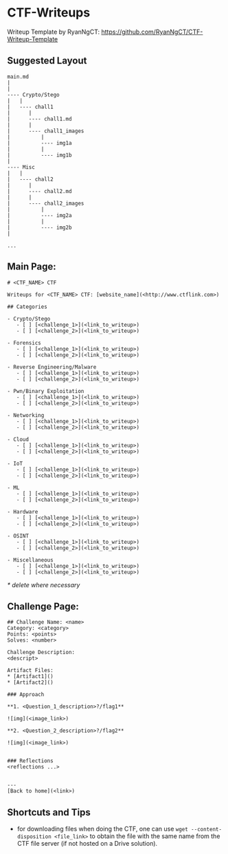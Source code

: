 # CTF-Writeups
Writeup Template by RyanNgCT: https://github.com/RyanNgCT/CTF-Writeup-Template

## Suggested Layout
```
main.md
|
|
---- Crypto/Stego
|   |
|   ---- chall1
|      |
|      ---- chall1.md
|      |
|      ---- chall1_images
|          |
|          ---- img1a
|          |
|          ---- img1b
|
---- Misc
|   |
|   ---- chall2
|      |
|      ---- chall2.md
|      |
|      ---- chall2_images
|          |
|          ---- img2a
|          |
|          ---- img2b
|

...

```


## Main Page:
```
# <CTF_NAME> CTF

Writeups for <CTF_NAME> CTF: [website_name](<http://www.ctflink.com>)

## Categories

- Crypto/Stego
   - [ ] [<challenge_1>](<link_to_writeup>)
   - [ ] [<challenge_2>](<link_to_writeup>)
   
- Forensics
   - [ ] [<challenge_1>](<link_to_writeup>)
   - [ ] [<challenge_2>](<link_to_writeup>)
   
- Reverse Engineering/Malware
   - [ ] [<challenge_1>](<link_to_writeup>)
   - [ ] [<challenge_2>](<link_to_writeup>)

- Pwn/Binary Exploitation
   - [ ] [<challenge_1>](<link_to_writeup>)
   - [ ] [<challenge_2>](<link_to_writeup>)

- Networking
   - [ ] [<challenge_1>](<link_to_writeup>)
   - [ ] [<challenge_2>](<link_to_writeup>)
 
- Cloud
   - [ ] [<challenge_1>](<link_to_writeup>)
   - [ ] [<challenge_2>](<link_to_writeup>)
   
- IoT
   - [ ] [<challenge_1>](<link_to_writeup>)
   - [ ] [<challenge_2>](<link_to_writeup>)

- ML
   - [ ] [<challenge_1>](<link_to_writeup>)
   - [ ] [<challenge_2>](<link_to_writeup>)

- Hardware
   - [ ] [<challenge_1>](<link_to_writeup>)
   - [ ] [<challenge_2>](<link_to_writeup>)

- OSINT
   - [ ] [<challenge_1>](<link_to_writeup>)
   - [ ] [<challenge_2>](<link_to_writeup>)

- Miscellaneous
   - [ ] [<challenge_1>](<link_to_writeup>)
   - [ ] [<challenge_2>](<link_to_writeup>)
```
_\* delete where necessary_


## Challenge Page:
```
## Challenge Name: <name>
Category: <category>
Points: <points>
Solves: <number>

Challenge Description: 
<descript>

Artifact Files:
* [Artifact1]()
* [Artifact2]()

### Approach

**1. <Question_1_description>?/flag1**

![img](<image_link>)

**2. <Question_2_description>?/flag2**

![img](<image_link>)


### Reflections
<reflections ...>
  

---
[Back to home](<link>)

```

## Shortcuts and Tips
- for downloading files when doing the CTF, one can use `wget --content-disposition <file_link>` to obtain the file with the same name from the CTF file server (if not hosted on a Drive solution).

